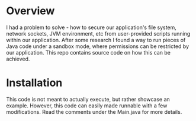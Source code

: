 # Overview

I had a problem to solve - how to secure our application's file system, network sockets, JVM environment, etc from user-provided scripts running within our application.
After some research I found a way to run pieces of Java code under a sandbox mode, where permissions can be restricted by our application.
This repo contains source code on how this can be achieved.

# Installation

This code is not meant to actually execute, but rather showcase an example. However, this code can easily made runnable with a few modifications. Read the comments under the Main.java for more details.